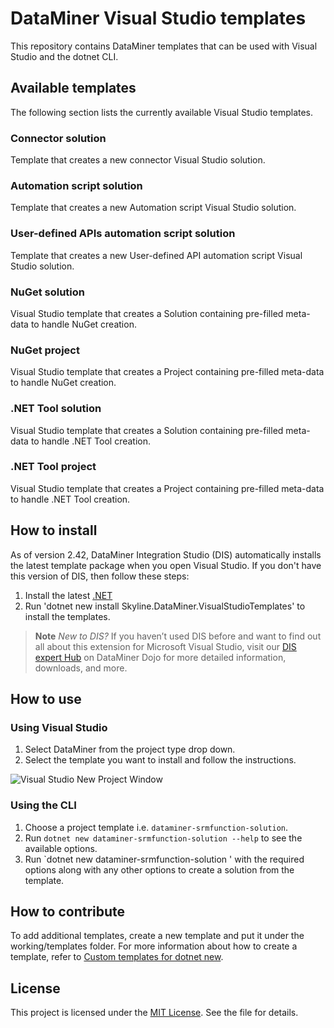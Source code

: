 # DataMiner Visual Studio templates

This repository contains DataMiner templates that can be used with Visual Studio and the dotnet CLI.

## Available templates

The following section lists the currently available Visual Studio templates.

### Connector solution

Template that creates a new connector Visual Studio solution.

### Automation script solution

Template that creates a new Automation script Visual Studio solution.

### User-defined APIs automation script solution

Template that creates a new User-defined API automation script Visual Studio solution.

### NuGet solution

Visual Studio template that creates a Solution containing pre-filled meta-data to handle NuGet creation.

### NuGet project

Visual Studio template that creates a Project containing pre-filled meta-data to handle NuGet creation.

### .NET Tool solution

Visual Studio template that creates a Solution containing pre-filled meta-data to handle .NET Tool creation.

### .NET Tool project

Visual Studio template that creates a Project containing pre-filled meta-data to handle .NET Tool creation.
## How to install

As of version 2.42, DataMiner Integration Studio (DIS) automatically installs the latest template package when you open Visual Studio. If you don't have this version of DIS, then follow these steps:

1. Install the latest [.NET](https://dot.net)
2. Run 'dotnet new install Skyline.DataMiner.VisualStudioTemplates' to install the templates.

> **Note**
> *New to DIS?* If you haven’t used DIS before and want to find out all about this extension for Microsoft Visual Studio, visit our  [DIS expert Hub](https://community.dataminer.services/exphub-dis/) on DataMiner Dojo for more detailed information, downloads, and more.

## How to use

### Using Visual Studio

1. Select DataMiner from the project type drop down.
2. Select the template you want to install and follow the instructions.

![Visual Studio New Project Window](https://github.com/SkylineCommunications/Skyline.DataMiner.VisualStudioTemplates/blob/main/images/VisualStudio-NewProject.png)

### Using the CLI

1. Choose a project template i.e. `dataminer-srmfunction-solution`.
2. Run `dotnet new dataminer-srmfunction-solution --help` to see the available options.
3. Run `dotnet new dataminer-srmfunction-solution ' with the required options along with any other options to create a solution from the template.

## How to contribute

To add additional templates, create a new template and put it under the working/templates folder. For more information about how to create a template, refer to [Custom templates for dotnet new](https://learn.microsoft.com/en-us/dotnet/core/tools/custom-templates).

## License

This project is licensed under the [MIT License](https://github.com/SkylineCommunications/Skyline.DataMiner.VisualStudioTemplates/blob/main/LICENSE). See the file for details.
